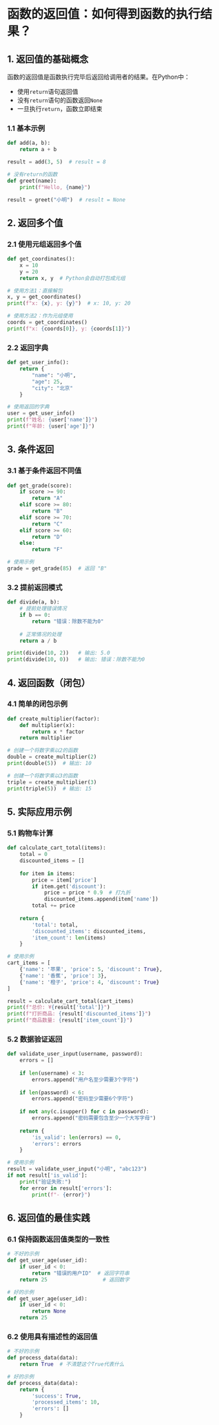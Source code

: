 # 函数的返回值：如何得到函数的执行结果？

## 1. 返回值的基础概念

函数的返回值是函数执行完毕后返回给调用者的结果。在Python中：
- 使用`return`语句返回值
- 没有`return`语句的函数返回`None`
- 一旦执行`return`，函数立即结束

### 1.1 基本示例
```python
def add(a, b):
    return a + b

result = add(3, 5)  # result = 8

# 没有return的函数
def greet(name):
    print(f"Hello, {name}")

result = greet("小明")  # result = None
```

## 2. 返回多个值

### 2.1 使用元组返回多个值
```python
def get_coordinates():
    x = 10
    y = 20
    return x, y  # Python会自动打包成元组

# 使用方法1：直接解包
x, y = get_coordinates()
print(f"x: {x}, y: {y}")  # x: 10, y: 20

# 使用方法2：作为元组使用
coords = get_coordinates()
print(f"x: {coords[0]}, y: {coords[1]}")
```

### 2.2 返回字典
```python
def get_user_info():
    return {
        "name": "小明",
        "age": 25,
        "city": "北京"
    }

# 使用返回的字典
user = get_user_info()
print(f"姓名: {user['name']}")
print(f"年龄: {user['age']}")
```

## 3. 条件返回

### 3.1 基于条件返回不同值
```python
def get_grade(score):
    if score >= 90:
        return "A"
    elif score >= 80:
        return "B"
    elif score >= 70:
        return "C"
    elif score >= 60:
        return "D"
    else:
        return "F"

# 使用示例
grade = get_grade(85)  # 返回 "B"
```

### 3.2 提前返回模式
```python
def divide(a, b):
    # 提前处理错误情况
    if b == 0:
        return "错误：除数不能为0"
    
    # 正常情况的处理
    return a / b

print(divide(10, 2))   # 输出: 5.0
print(divide(10, 0))   # 输出: 错误：除数不能为0
```

## 4. 返回函数（闭包）

### 4.1 简单的闭包示例
```python
def create_multiplier(factor):
    def multiplier(x):
        return x * factor
    return multiplier

# 创建一个将数字乘以2的函数
double = create_multiplier(2)
print(double(5))  # 输出: 10

# 创建一个将数字乘以3的函数
triple = create_multiplier(3)
print(triple(5))  # 输出: 15
```

## 5. 实际应用示例

### 5.1 购物车计算
```python
def calculate_cart_total(items):
    total = 0
    discounted_items = []
    
    for item in items:
        price = item['price']
        if item.get('discount'):
            price = price * 0.9  # 打九折
            discounted_items.append(item['name'])
        total += price
    
    return {
        'total': total,
        'discounted_items': discounted_items,
        'item_count': len(items)
    }

# 使用示例
cart_items = [
    {'name': '苹果', 'price': 5, 'discount': True},
    {'name': '香蕉', 'price': 3},
    {'name': '橙子', 'price': 4, 'discount': True}
]

result = calculate_cart_total(cart_items)
print(f"总价: ¥{result['total']}")
print(f"打折商品: {result['discounted_items']}")
print(f"商品数量: {result['item_count']}")
```

### 5.2 数据验证返回
```python
def validate_user_input(username, password):
    errors = []
    
    if len(username) < 3:
        errors.append("用户名至少需要3个字符")
    
    if len(password) < 6:
        errors.append("密码至少需要6个字符")
    
    if not any(c.isupper() for c in password):
        errors.append("密码需要包含至少一个大写字母")
    
    return {
        'is_valid': len(errors) == 0,
        'errors': errors
    }

# 使用示例
result = validate_user_input("小明", "abc123")
if not result['is_valid']:
    print("验证失败:")
    for error in result['errors']:
        print(f"- {error}")
```

## 6. 返回值的最佳实践

### 6.1 保持函数返回值类型的一致性
```python
# 不好的示例
def get_user_age(user_id):
    if user_id < 0:
        return "错误的用户ID"  # 返回字符串
    return 25                  # 返回数字

# 好的示例
def get_user_age(user_id):
    if user_id < 0:
        return None
    return 25
```

### 6.2 使用具有描述性的返回值
```python
# 不好的示例
def process_data(data):
    return True  # 不清楚这个True代表什么

# 好的示例
def process_data(data):
    return {
        'success': True,
        'processed_items': 10,
        'errors': []
    }
```
